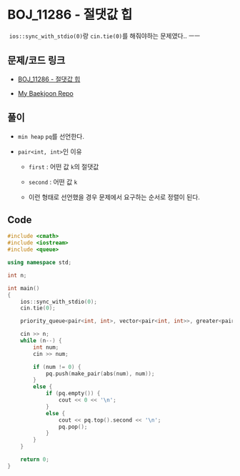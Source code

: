 # BOJ_11286 - 절댓값 힙

&nbsp;`ios::sync_with_stdio(0)`랑 `cin.tie(0)`를 해줘야하는 문제였다.. ㅡㅡ

## 문제/코드 링크

- [BOJ_11286 - 절댓값 힙](https://www.acmicpc.net/problem/11286)

- [My Baekjoon Repo](https://github.com/Meantint/Baekjoon)

## 풀이

- `min heap` `pq`를 선언한다.

- `pair<int, int>`인 이유

  - `first` : 어떤 값 `k`의 절댓값

  - `second` : 어떤 값 `k`

  - 이런 형태로 선언했을 경우 문제에서 요구하는 순서로 정렬이 된다.

## Code

```cpp
#include <cmath>
#include <iostream>
#include <queue>

using namespace std;

int n;

int main()
{
    ios::sync_with_stdio(0);
    cin.tie(0);

    priority_queue<pair<int, int>, vector<pair<int, int>>, greater<pair<int, int>>> pq;

    cin >> n;
    while (n--) {
        int num;
        cin >> num;

        if (num != 0) {
            pq.push(make_pair(abs(num), num));
        }
        else {
            if (pq.empty()) {
                cout << 0 << '\n';
            }
            else {
                cout << pq.top().second << '\n';
                pq.pop();
            }
        }
    }

    return 0;
}
```
